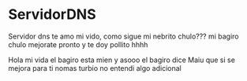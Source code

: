 # ServidorDNS
Servidor dns
te amo mi vido, como sigue mi nebrito chulo??? 
mi bagiro chulo mejorate pronto y te doy pollito
hhhh



Hola mi vida el bagiro esta mien y asooo el bagiro dice Maiu que si se mejora para ti nomas
turbio no entendi algo adicional